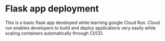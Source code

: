 # Flask app deployment

This is a basic flask app developed while learning google Cloud Run. Cloud run enables developers to build 
and deploy applications very easily while scaling containers automatically through CI/CD.
